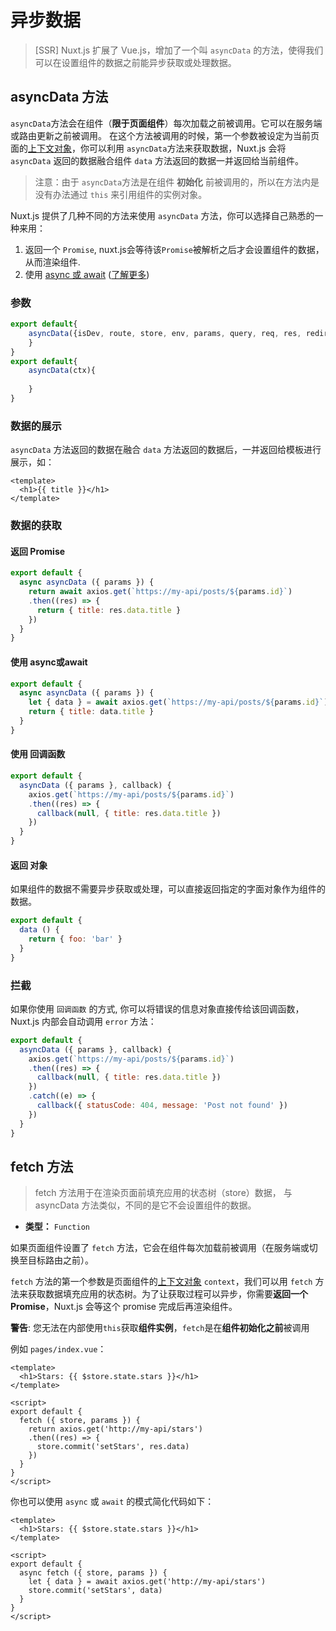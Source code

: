 # 异步数据

> [SSR] Nuxt.js 扩展了 Vue.js，增加了一个叫 `asyncData` 的方法，使得我们可以在设置组件的数据之前能异步获取或处理数据。

## asyncData 方法

`asyncData`方法会在组件（**限于页面组件**）每次加载之前被调用。它可以在服务端或路由更新之前被调用。 在这个方法被调用的时候，第一个参数被设定为当前页面的[上下文对象](https://zh.nuxtjs.org/api#上下文对象)，你可以利用 `asyncData`方法来获取数据，Nuxt.js 会将 `asyncData` 返回的数据融合组件 `data` 方法返回的数据一并返回给当前组件。

> 注意：由于 `asyncData`方法是在组件 **初始化** 前被调用的，所以在方法内是没有办法通过 `this` 来引用组件的实例对象。

Nuxt.js 提供了几种不同的方法来使用 `asyncData` 方法，你可以选择自己熟悉的一种来用：

1. 返回一个 `Promise`, nuxt.js会等待该`Promise`被解析之后才会设置组件的数据，从而渲染组件.
2. 使用 [async 或 await](https://github.com/lukehoban/ecmascript-asyncawait) ([了解更多](https://zeit.co/blog/async-and-await))

### 参数

```js
export default{
	asyncData({isDev, route, store, env, params, query, req, res, redirect, error}){
	}
}
export default{
	asyncData(ctx){
        
	}
}
```

### 数据的展示

`asyncData` 方法返回的数据在融合 `data` 方法返回的数据后，一并返回给模板进行展示，如：

```vue
<template>
  <h1>{{ title }}</h1>
</template>
```

### 数据的获取

#### 返回 Promise

```js
export default {
  async asyncData ({ params }) {
    return await axios.get(`https://my-api/posts/${params.id}`)
    .then((res) => {
      return { title: res.data.title }
    })
  }
}
```

#### 使用 async或await

```js
export default {
  async asyncData ({ params }) {
    let { data } = await axios.get(`https://my-api/posts/${params.id}`)
    return { title: data.title }
  }
}
```

#### 使用 回调函数

```js
export default {
  asyncData ({ params }, callback) {
    axios.get(`https://my-api/posts/${params.id}`)
    .then((res) => {
      callback(null, { title: res.data.title })
    })
  }
}
```

#### 返回 对象

如果组件的数据不需要异步获取或处理，可以直接返回指定的字面对象作为组件的数据。

```js
export default {
  data () {
    return { foo: 'bar' }
  }
}
```

### 拦截

如果你使用 `回调函数` 的方式, 你可以将错误的信息对象直接传给该回调函数， Nuxt.js 内部会自动调用 `error` 方法：

```js
export default {
  asyncData ({ params }, callback) {
    axios.get(`https://my-api/posts/${params.id}`)
    .then((res) => {
      callback(null, { title: res.data.title })
    })
    .catch((e) => {
      callback({ statusCode: 404, message: 'Post not found' })
    })
  }
}
```

## fetch 方法

> fetch 方法用于在渲染页面前填充应用的状态树（store）数据， 与 asyncData 方法类似，不同的是它不会设置组件的数据。

- **类型：** `Function`

如果页面组件设置了 `fetch` 方法，它会在组件每次加载前被调用（在服务端或切换至目标路由之前）。

`fetch` 方法的第一个参数是页面组件的[上下文对象](https://zh.nuxtjs.org/api/#上下文对象) `context`，我们可以用 `fetch` 方法来获取数据填充应用的状态树。为了让获取过程可以异步，你需要**返回一个 Promise**，Nuxt.js 会等这个 promise 完成后再渲染组件。

**警告**: 您无法在内部使用`this`获取**组件实例**，`fetch`是在**组件初始化之前**被调用

例如 `pages/index.vue`：

```vue
<template>
  <h1>Stars: {{ $store.state.stars }}</h1>
</template>

<script>
export default {
  fetch ({ store, params }) {
    return axios.get('http://my-api/stars')
    .then((res) => {
      store.commit('setStars', res.data)
    })
  }
}
</script>
```

你也可以使用 `async` 或 `await` 的模式简化代码如下：

```vue
<template>
  <h1>Stars: {{ $store.state.stars }}</h1>
</template>

<script>
export default {
  async fetch ({ store, params }) {
    let { data } = await axios.get('http://my-api/stars')
    store.commit('setStars', data)
  }
}
</script>
```

